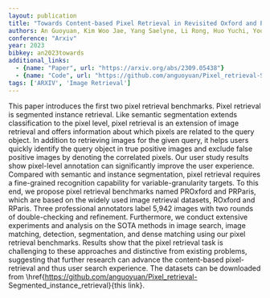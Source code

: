 ```yaml
---
layout: publication
title: "Towards Content-based Pixel Retrieval in Revisited Oxford and Paris"
authors: An Guoyuan, Kim Woo Jae, Yang Saelyne, Li Rong, Huo Yuchi, Yoon Sung-Eui
conference: "Arxiv"
year: 2023
bibkey: an2023towards
additional_links:
  - {name: "Paper", url: "https://arxiv.org/abs/2309.05438"}
  - {name: "Code", url: "https://github.com/anguoyuan/Pixel_retrieval-Segmented_instance_retrieval}{this"}
tags: ['ARXIV', 'Image Retrieval']
---
```

This paper introduces the first two pixel retrieval benchmarks. Pixel retrieval
is segmented instance retrieval. Like semantic segmentation extends
classification to the pixel level, pixel retrieval is an extension of image
retrieval and offers information about which pixels are related to the query
object. In addition to retrieving images for the given query, it helps users
quickly identify the query object in true positive images and exclude false
positive images by denoting the correlated pixels. Our user study results show
pixel-level annotation can significantly improve the user experience. Compared
with semantic and instance segmentation, pixel retrieval requires a fine-grained
recognition capability for variable-granularity targets. To this end, we propose
pixel retrieval benchmarks named PROxford and PRParis, which are based on the
widely used image retrieval datasets, ROxford and RParis. Three professional
annotators label 5,942 images with two rounds of double-checking and refinement.
Furthermore, we conduct extensive experiments and analysis on the SOTA methods
in image search, image matching, detection, segmentation, and dense matching
using our pixel retrieval benchmarks. Results show that the pixel retrieval task
is challenging to these approaches and distinctive from existing problems,
suggesting that further research can advance the content-based pixel-retrieval
and thus user search experience. The datasets can be downloaded from
\href{https://github.com/anguoyuan/Pixel_retrieval-
Segmented_instance_retrieval}{this link}.

